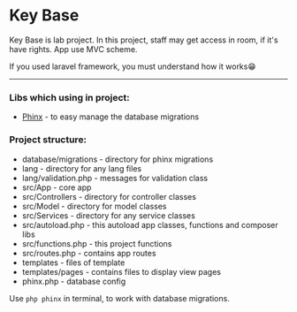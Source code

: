 # Key Base

Key Base is lab project. In this project, staff may get access in room, if it's have rights. App use MVC scheme.

If you used laravel framework, you must understand how it works😁

---
### Libs which using in project:
- [Phinx](https://book.cakephp.org/phinx/0/en/index.html) - to easy manage the database migrations

### Project structure:
- database/migrations - directory for phinx migrations
- lang - directory for any lang files
- lang/validation.php - messages for validation class
- src/App - core app
- src/Controllers - directory for controller classes
- src/Model - directory for model classes
- src/Services - directory for any service classes
- src/autoload.php - this autoload app classes, functions and composer libs
- src/functions.php - this project functions
- src/routes.php - contains app routes
- templates - files of template
- templates/pages - contains files to display view pages
- phinx.php - database config

Use `php phinx` in terminal, to work with database migrations.